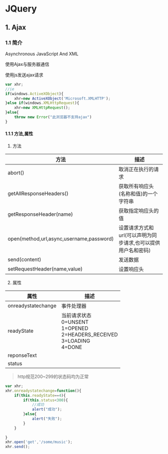 # JQuery

## 1. Ajax

### 1.1 简介

Asynchronous JavaScript And XML

使用Ajax与服务器通信

使用js发送ajax请求

```javascript
var xhr;
//ie
if(windows.ActiveXObject){
    xhr=new ActiveXObject('Microsoft.XMLHTTP');
}else if(windows.XMLHttpRequest){
    xhr=new XMLHttpRequest();
}else{
    throw new Error("此浏览器不支持ajax")
}
```

#### 1.1.1 方法,属性

1. 方法

| 方法                                     | 描述                                                         |
| ---------------------------------------- | ------------------------------------------------------------ |
| abort()                                  | 取消正在执行的请求                                           |
| getAllResponseHeaders()                  | 获取所有响应头(名称和值)的一个字符串                         |
| getResponseHeader(name)                  | 获取指定响应头的值                                           |
| open(method,url,async,username,password) | 设置请求方式和url(可以声明为同步请求,也可以提供用户名和密码) |
| send(content)                            | 发送数据                                                     |
| setRequestHeader(name,value)             | 设置响应头                                                   |

2. 属性

| 属性               | 描述                                                         |
| ------------------ | ------------------------------------------------------------ |
| onreadystatechange | 事件处理器                                                   |
| readyState         | 当前请求状态<br>0=UNSENT<br/>1=OPENED<br/>2=HEADERS_RECEIVED<br/>3=LOADING<BR/>4=DONE |
| reponseText        |                                                              |
| status             |                                                              |

> http规范200~299的状态码均为正常

```javascript
var xhr;
xhr.onreadystatechange=function(){
    if(this.readyState==4){
        if(this.status<300){
            //成功
            alert("成功");
        }else{
            alert("失败");
        }
    }
       
}
xhr.open('get','/some/music');
xhr.send();
```

 